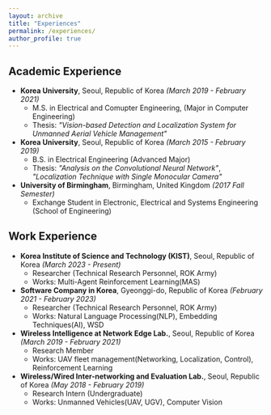 ```yaml
---
layout: archive
title: "Experiences"
permalink: /experiences/
author_profile: true
---
```


## Academic Experience 
- **Korea University**, Seoul, Republic of Korea *(March 2019 - February 2021)*
    - M.S. in Electrical and Comupter Engineering, (Major in Computer Engineering) 
    - Thesis: *"Vision-based Detection and Localization System for Unmanned Aerial Vehicle Management"*
- **Korea University**, Seoul, Republic of Korea *(March 2015 - February 2019)*
    - B.S. in Electrical Engineering (Advanced Major)
    - Thesis: *"Analysis on the Convolutional Neural Network"*, *"Localization Technique with Single Monocular Camera"*
- **University of Birmingham**, Birmingham, United Kingdom *(2017 Fall Semester)*
    - Exchange Student in Electronic, Electrical and Systems Engineering (School of Engineering)

## Work Experience
- **Korea Institute of Science and Technology (KIST)**, Seoul, Republic of Korea *(March 2023 - Present)*
    - Researcher (Technical Research Personnel, ROK Army)
    - Works: Multi-Agent Reinforcement Learning(MAS)
- **Software Company in Korea**, Gyeonggi-do, Republic of Korea *(February 2021 - February 2023)*
    - Researcher (Technical Research Personnel, ROK Army)
    - Works: Natural Language Processing(NLP), Embedding Techniques(AI), WSD
- **Wireless Intelligence at Network Edge Lab.**, Seoul, Republic of Korea *(March 2019 - February 2021)*
    - Research Member
    - Works: UAV fleet management(Networking, Localization, Control), Reinforcement Learning
- **Wireless/Wired Inter-networking and Evaluation Lab.**, Seoul, Republic of Korea *(May 2018 - February 2019)*
    - Research Intern (Undergraduate)
    - Works: Unmanned Vehicles(UAV, UGV), Computer Vision
  








